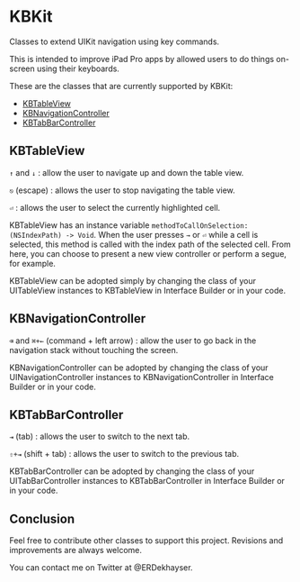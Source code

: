 # KBKit
Classes to extend UIKit navigation using key commands.

This is intended to improve iPad Pro apps by allowed users to do things on-screen using their keyboards.

These are the classes that are currently supported by KBKit:

- [KBTableView](#kbtableview)
- [KBNavigationController](#kbnavigationcontroller)
- [KBTabBarController](#kbtabbarcontroller)

## KBTableView

`↑` and `↓` : allow the user to navigate up and down the table view.

`⎋` (escape) : allows the user to stop navigating the table view.

`⏎` : allows the user to select the currently highlighted cell.

KBTableView has an instance variable `methodToCallOnSelection: (NSIndexPath) -> Void`. When the user presses `→` or `⏎` while a cell is selected, this method is called with the index path of the selected cell. From here, you can choose to present a new view controller or perform a segue, for example.

KBTableView can be adopted simply by changing the class of your UITableView instances to KBTableView in Interface Builder or in your code.

## KBNavigationController

`⌫` and `⌘+←` (command + left arrow) : allow the user to go back in the navigation stack without touching the screen.

KBNavigationController can be adopted by changing the class of your UINavigationController instances to KBNavigationController in Interface Builder or in your code.

## KBTabBarController

`⇥` (tab) : allows the user to switch to the next tab.

`⇧+⇥` (shift + tab) : allows the user to switch to the previous tab.

KBTabBarController can be adopted by changing the class of your UITabBarController instances to KBTabBarController in Interface Builder or in your code.

## Conclusion

Feel free to contribute other classes to support this project. Revisions and improvements are always welcome.

You can contact me on Twitter at @ERDekhayser.
